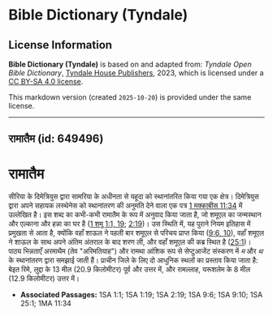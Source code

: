 # Bible Dictionary (Tyndale)

## License Information

**Bible Dictionary (Tyndale)** is based on and adapted from: _Tyndale Open Bible Dictionary_, [Tyndale House Publishers](https://tyndaleopenresources.com/), 2023, which is licensed under a [CC BY-SA 4.0 license](https://creativecommons.org/licenses/by-sa/4.0/legalcode.en).

This markdown version (created `2025-10-20`) is provided under the same license.



--------------------------------

## रामातैम (id: 649496)

**रामातैम**
===========

सीरिया के दिमेत्रियुस द्वारा सामरिया के अधीनता से यहूदा को स्थानांतरित किया गया एक क्षेत्र। दिमेत्रियुस द्वारा अपने सहायक लस्थेनेस को स्थानांतरण की अनुमति देने वाला एक पत्र [1 मक्काबीस 11:34](https://ref.ly/1Macc11:34) में उल्लेखित है। इस शब्द का कभी\-कभी रामातैम के रूप में अनुवाद किया जाता है, जो शमूएल का जन्मस्थान और एल्काना और हन्ना का घर है ([1 शमू 1:1, 19](https://ref.ly/1Sam1:1,1Sam1:19); [2:19](https://ref.ly/1Sam2:19))। उस स्थिति में, यह पुराने नियम इतिहास में प्रमुखता से आता है, क्योंकि वहाँ शाऊल ने पहली बार शमूएल से परिचय प्राप्त किया ([9:6, 10](https://ref.ly/1Sam9:6,1Sam9:10)), वहाँ शमूएल ने शाऊल के साथ अपने अंतिम अंतराल के बाद शरण ली, और वहाँ शमूएल की कब्र स्थित है ([25:1](https://ref.ly/1Sam25:1))। पाठ्य भिन्नताएँ अरमाथैम (तेव "अरिमतियाह") और रामथा आंशिक रूप से सेप्टुआजेंट संस्करण में *म* और *थ* के स्थानांतरण द्वारा समझाई जाती हैं। प्राचीन जिले के लिए दो आधुनिक स्थलों का प्रस्ताव किया जाता है: बेइत रिमे, लुद्दा के 13 मील (20\.9 किलोमीटर) पूर्व और उत्तर में, और रामल्लाह, यरूशलेम के 8 मील (12\.9 किलोमीटर) उत्तर में।

* **Associated Passages:** 1SA 1:1; 1SA 1:19; 1SA 2:19; 1SA 9:6; 1SA 9:10; 1SA 25:1; 1MA 11:34

